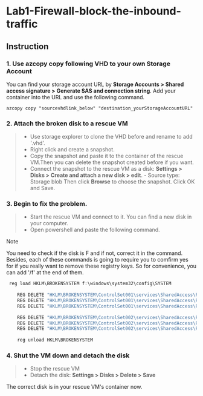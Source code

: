 # Lab1-Firewall-block-the-inbound-traffic
## Instruction
### 1. Use azcopy copy following VHD to your own Storage Account
You can find your storage account URL by **Storage Accounts > Shared access signature > Generate SAS and connection string**. Add your container into the URL and use the following command.
```azcopy
azcopy copy "sourcevhdlink_below" "destination_yourStorageAccountURL"
```
### 2. Attach the broken disk to a rescue VM
> + Use storage explorer to clone the VHD before and rename to add '.vhd'.
> + Right click and create a snapshot.
> + Copy the snapshot and paste it to the container of the rescue VM.Then you can delete the snapshot created before if you want.
> + Connect the snapshot to the rescue VM as a disk: **Settings > Disks > Create and attach a new disk > edit**.
    - Source type: Storage blob
    Then click **Browse** to choose the snapshot.
    Click OK and Save.
### 3. Begin to fix the problem.
> + Start the rescue VM and connect to it. You can find a new disk in your computer.
> + Open powershell and paste the following command.

> [!NOTE]
> You need to check if the disk is F and if not, correct it in the command. Besides, each of these commands is going to require you to comfirm yes for if you really want to remove these registry keys. So for convenience, you can add '/f' at the end of them.
```Powershell
 reg load HKLM\BROKENSYSTEM f:\windows\system32\config\SYSTEM
    
    REG DELETE "HKLM\BROKENSYSTEM\ControlSet001\services\SharedAccess\Parameters\FirewallPolicy\DomainProfile" /v DoNotAllowExceptions
    REG DELETE "HKLM\BROKENSYSTEM\ControlSet001\services\SharedAccess\Parameters\FirewallPolicy\PublicProfile" /v DoNotAllowExceptions
    REG DELETE "HKLM\BROKENSYSTEM\ControlSet001\services\SharedAccess\Parameters\FirewallPolicy\StandardProfile" /v DoNotAllowExceptions
    
    REG DELETE "HKLM\BROKENSYSTEM\ControlSet002\services\SharedAccess\Parameters\FirewallPolicy\DomainProfile" /v DoNotAllowExceptions
    REG DELETE "HKLM\BROKENSYSTEM\ControlSet002\services\SharedAccess\Parameters\FirewallPolicy\PublicProfile" /v DoNotAllowExceptions
    REG DELETE "HKLM\BROKENSYSTEM\ControlSet002\services\SharedAccess\Parameters\FirewallPolicy\StandardProfile" /v DoNotAllowExceptions
    
    reg unload HKLM\BROKENSYSTEM
```
### 4. Shut the VM down and detach the disk
> + Stop the rescue VM
> + Detach the disk: **Settings > Disks > Delete > Save**

The correct disk is in your rescue VM's container now.

